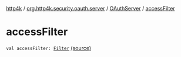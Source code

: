 [http4k](../../index.md) / [org.http4k.security.oauth.server](../index.md) / [OAuthServer](index.md) / [accessFilter](./access-filter.md)

# accessFilter

`val accessFilter: `[`Filter`](../../org.http4k.core/-filter/index.md) [(source)](https://github.com/http4k/http4k/blob/master/http4k-security-oauth/src/main/kotlin/org/http4k/security/oauth/server/OAuthServer.kt#L47)